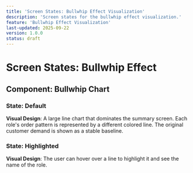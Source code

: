 ```yaml
---
title: 'Screen States: Bullwhip Effect Visualization'
description: 'Screen states for the bullwhip effect visualization.'
feature: 'Bullwhip Effect Visualization'
last-updated: 2025-09-22
version: 1.0.0
status: draft
---
```


# Screen States: Bullwhip Effect

## Component: Bullwhip Chart

### State: Default

**Visual Design**: A large line chart that dominates the summary screen. Each role's order pattern is represented by a different colored line. The original customer demand is shown as a stable baseline.

### State: Highlighted

**Visual Design**: The user can hover over a line to highlight it and see the name of the role.
